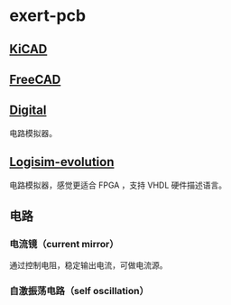 # exert-pcb

## [KiCAD](https://github.com/KiCad)

## [FreeCAD](https://www.freecad.org/)

## [Digital](https://github.com/hneemann/Digital/releases)

电路模拟器。

## [Logisim-evolution](https://github.com/logisim-evolution/logisim-evolution)

电路模拟器，感觉更适合 FPGA ，支持 VHDL 硬件描述语言。

## 电路

### 电流镜（current mirror）

通过控制电阻，稳定输出电流，可做电流源。

### 自激振荡电路（self oscillation）


